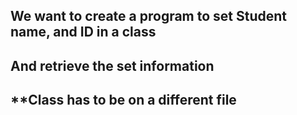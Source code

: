 ## We want to create a program to set Student name, and ID in a class
## And retrieve the set information
## **Class has to be on a different file
